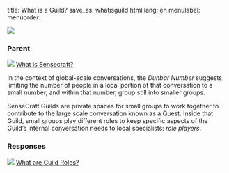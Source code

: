 title: What is a Guild?
save_as: whatisguild.html
lang: en
menulabel:
menuorder:

![]({static}/images/ibis/issue.png)

### Parent

![]({static}/images/ibis/issue_sm.png) [What is Sensecraft?](whatissensecraft.html)

In the context of global-scale conversations, the *Dunbar Number* suggests limiting the number of people in a local portion of that conversation to a small number, and within that number, group still into smaller groups.

SenseCraft Guilds are private spaces for small groups to work together to contribute to the large scale conversation known as a Quest. Inside that Guild, small groups play different roles to keep specific aspects of the Guild’s internal conversation needs to local specialists: *role players*.

### Responses
![]({static}/images/ibis/issue_sm.png) [What are Guild Roles?](whatareroles.html)
